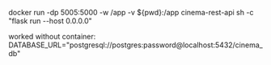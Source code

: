 
docker run -dp 5005:5000 -w /app -v ${pwd}:/app cinema-rest-api sh -c "flask run --host 0.0.0.0"

worked without container:
DATABASE_URL="postgresql://postgres:password@localhost:5432/cinema_db"
